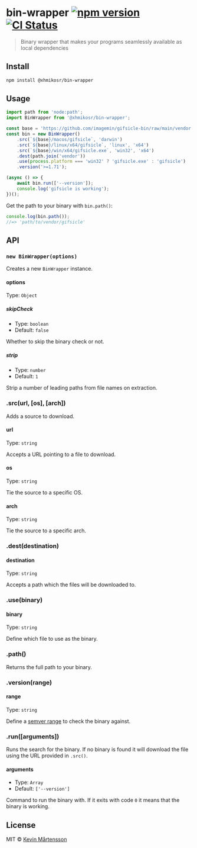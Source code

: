 # bin-wrapper [![npm version](https://img.shields.io/npm/v/@xhmikosr/bin-wrapper?logo=npm&logoColor=fff)](https://www.npmjs.com/package/@xhmikosr/bin-wrapper) [![CI Status](https://img.shields.io/github/actions/workflow/status/XhmikosR/bin-wrapper/ci.yml?branch=master&label=CI&logo=github)](https://github.com/XhmikosR/bin-wrapper/actions/workflows/ci.yml?query=branch%3Amaster)

> Binary wrapper that makes your programs seamlessly available as local dependencies


## Install

```sh
npm install @xhmikosr/bin-wrapper
```


## Usage

```js
import path from 'node:path';
import BinWrapper from '@xhmikosr/bin-wrapper';

const base = 'https://github.com/imagemin/gifsicle-bin/raw/main/vendor';
const bin = new BinWrapper()
	.src(`${base}/macos/gifsicle`, 'darwin')
	.src(`${base}/linux/x64/gifsicle`, 'linux', 'x64')
	.src(`${base}/win/x64/gifsicle.exe`, 'win32', 'x64')
	.dest(path.join('vendor'))
	.use(process.platform === 'win32' ? 'gifsicle.exe' : 'gifsicle')
	.version('>=1.71');

(async () => {
	await bin.run(['--version']);
	console.log('gifsicle is working');
})();
```

Get the path to your binary with `bin.path()`:

```js
console.log(bin.path());
//=> 'path/to/vendor/gifsicle'
```


## API

### `new BinWrapper(options)`

Creates a new `BinWrapper` instance.

#### options

Type: `Object`

##### skipCheck

* Type: `boolean`
* Default: `false`

Whether to skip the binary check or not.

##### strip

* Type: `number`
* Default: `1`

Strip a number of leading paths from file names on extraction.

### .src(url, [os], [arch])

Adds a source to download.

#### url

Type: `string`

Accepts a URL pointing to a file to download.

#### os

Type: `string`

Tie the source to a specific OS.

#### arch

Type: `string`

Tie the source to a specific arch.

### .dest(destination)

#### destination

Type: `string`

Accepts a path which the files will be downloaded to.

### .use(binary)

#### binary

Type: `string`

Define which file to use as the binary.

### .path()

Returns the full path to your binary.

### .version(range)

#### range

Type: `string`

Define a [semver range](https://github.com/npm/node-semver#ranges) to check
the binary against.

### .run([arguments])

Runs the search for the binary. If no binary is found it will download the file
using the URL provided in `.src()`.

#### arguments

* Type: `Array`
* Default: `['--version']`

Command to run the binary with. If it exits with code `0` it means that the
binary is working.


## License

MIT © [Kevin Mårtensson](http://kevinmartensson.com)
